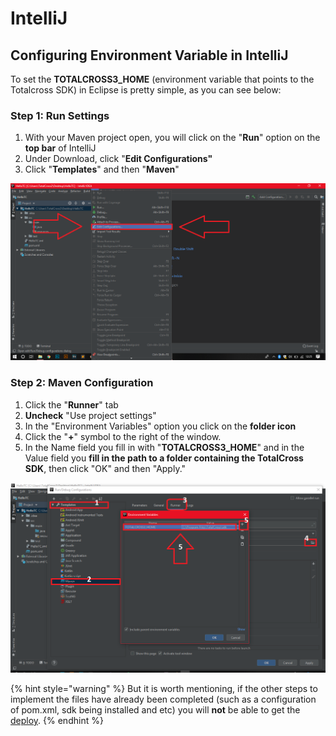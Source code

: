 # IntelliJ

## Configuring Environment Variable in IntelliJ

To set the **TOTALCROSS3\_HOME** \(environment variable that points to the Totalcross SDK\) in Eclipse is pretty simple, as you can see below:

### Step 1: Run Settings

1. With your Maven project open, you will click on the "**Run**" option on the **top bar** of IntelliJ
2. Under Download, click "**Edit Configurations"**
3. Click "**Templates**" and then "**Maven**"

![](../../../.gitbook/assets/edit-configurations.png)

### Step 2: Maven  Configuration

1. Click the "**Runner**" tab
2. **Uncheck** "Use project settings"
3. In the "Environment Variables" option you click on the **folder icon**
4. Click the "**+**" symbol to the right of the window.
5. In the Name field you fill in with "**TOTALCROSS3\_HOME**" and in the Value field you **fill in the path to a folder containing the TotalCross SDK**, then click "OK" and then "Apply."

![Templates &amp;gt; Maven &amp;gt; Runner &amp;gt; Enviroment Variables &amp;gt; + &amp;gt;](../../../.gitbook/assets/maven-configurations%20%281%29.png)

{% hint style="warning" %}
But it is worth mentioning, if the other steps to implement the files have already been completed \(such as a configuration of pom.xml, sdk being installed and etc\) you will **not** be able to get the [deploy](https://totalcross.gitbook.io/playbook/learn-totalcross/deploy-your-app-android-ios-and-windows). 
{% endhint %}



